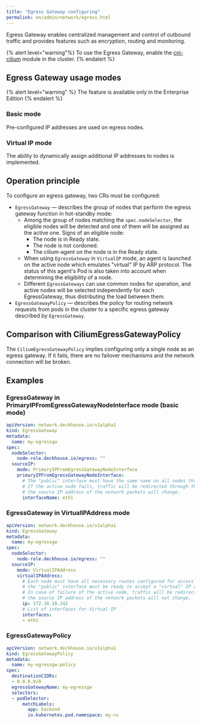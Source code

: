 ```yaml
---
title: "Egress Gateway configuring"
permalink: en/admin/network/egress.html
---
```


Egress Gateway enables centralized management and control of outbound traffic and provides features such as encryption, routing and monitoring.

{% alert level="warning"%}
To use the Egress Gateway, enable the [cni-cilium](/#) module in the cluster.
{% endalert %}

<!-- Transferred with minor modifications from https://deckhouse.io/products/kubernetes-platform/documentation/latest/modules/cni-cilium/#using-egress-gateway -->

## Egress Gateway usage modes

{% alert level="warning" %}
The feature is available only in the Enterprise Edition
{% endalert %}

### Basic mode

Pre-configured IP addresses are used on egress nodes.

<div data-presentation="../../presentations/cni-cilium/egressgateway_base_en.pdf"></div>
<!--- Source: https://docs.google.com/presentation/d/1Gp8b82WQQnYr6te_zBROKnKmBicdhtX4SXNXDh3lB6Q/ --->

### Virtual IP mode

The ability to dynamically assign additional IP addresses to nodes is implemented.

<div data-presentation="../../presentations/cni-cilium/egressgateway_virtualip_en.pdf"></div>
<!--- Source: https://docs.google.com/presentation/d/1jdn39uDFSraQIXVdrREBsRv-Lp4kPidhx4C-gvv1DVk/ --->

<!-- Transferred with minor modifications from https://deckhouse.io/products/kubernetes-platform/documentation/latest/modules/cni-cilium/examples.html#egress-gateway -->

## Operation principle

To configure an egress gateway, two CRs must be configured:

* `EgressGateway` — describes the group of nodes that perform the egress gateway function in hot-standby mode:
  * Among the group of nodes matching the `spec.nodeSelector`, the eligible nodes will be detected and one of them will be assigned as the active one. Signs of an eligible node:
    * The node is in Ready state.
    * The node is not cordoned.
    * The cilium-agent on the node is in the Ready state.
  * When using `EgressGateway` in `VirtualIP` mode, an agent is launched on the active node which emulates "virtual" IP by ARP protocol. The status of this agent's Pod is also taken into account when determining the eligibility of a node.
  * Different `EgressGateways` can use common nodes for operation, and active nodes will be selected independently for each EgressGateway, thus distributing the load between them.
* `EgressGatewayPolicy` — describes the policy for routing network requests from pods in the cluster to a specific egress gateway described by `EgressGateway`.

## Comparison with CiliumEgressGatewayPolicy

The `CiliumEgressGatewayPolicy` implies configuring only a single node as an egress gateway. If it fails, there are no failover mechanisms and the network connection will be broken.

## Examples

### EgressGateway in PrimaryIPFromEgressGatewayNodeInterface mode (basic mode)

```yaml
apiVersion: network.deckhouse.io/v1alpha1
kind: EgressGateway
metadata:
  name: my-egressgw
spec:
  nodeSelector:
    node-role.deckhouse.io/egress: ""
  sourceIP:
    mode: PrimaryIPFromEgressGatewayNodeInterface
    primaryIPFromEgressGatewayNodeInterface:
      # The "public" interface must have the same name on all nodes that matching the nodeSelector.
      # If the active node fails, traffic will be redirected through the backup node and
      # the source IP address of the network packets will change.
      interfaceName: eth1 
```

### EgressGateway in VirtualIPAddress mode

```yaml
apiVersion: network.deckhouse.io/v1alpha1
kind: EgressGateway
metadata:
  name: my-egressgw
spec:
  nodeSelector:
    node-role.deckhouse.io/egress: ""
  sourceIP:
    mode: VirtualIPAddress
    virtualIPAddress:
      # Each node must have all necessary routes configured for access to all external public services,
      # the "public" interface must be ready to accept a "virtual" IP as a secondary IP address.
      # In case of failure of the active node, traffic will be redirected through the backup node and
      # the source IP address of the network packets will not change.
      ip: 172.18.18.242
      # List of interfaces for Virtual IP
      interfaces:
      - eth1
```

### EgressGatewayPolicy

```yaml
apiVersion: network.deckhouse.io/v1alpha1
kind: EgressGatewayPolicy
metadata:
  name: my-egressgw-policy
spec:
  destinationCIDRs:
  - 0.0.0.0/0
  egressGatewayName: my-egressgw
  selectors:
  - podSelector:
      matchLabels:
        app: backend
        io.kubernetes.pod.namespace: my-ns
```
